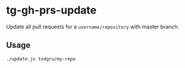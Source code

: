 # tg-gh-prs-update

Update all pull requests for a `username/repository` with master branch.

## Usage

`./update.js todgru/my-repo`
